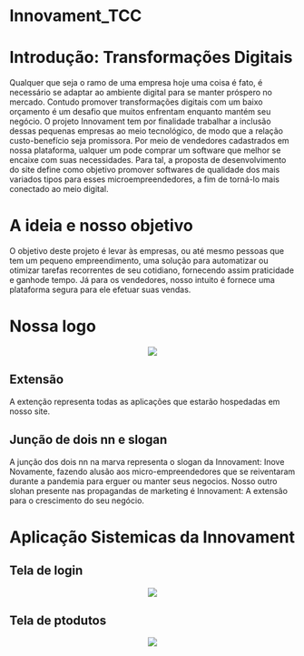 # Innovament_TCC
# Introdução: Transformações Digitais
Qualquer que seja o ramo de uma empresa hoje uma coisa é fato, é necessário se adaptar ao ambiente digital para se manter próspero no mercado. Contudo promover transformações digitais com um baixo orçamento é um desafio que muitos enfrentam enquanto mantém seu negócio. O projeto Innovament tem por finalidade trabalhar a 
inclusão dessas pequenas empresas ao meio tecnológico, de modo que a relação custo-benefício seja promissora. Por meio de vendedores cadastrados em nossa plataforma, ualquer um pode comprar um software que melhor se encaixe com suas necessidades. Para tal, a proposta de desenvolvimento do site define como objetivo promover softwares de qualidade dos mais variados tipos para esses microempreendedores, a fim de torná-lo mais conectado ao meio digital.

# A ideia e nosso objetivo
O objetivo deste projeto é levar às empresas, ou até mesmo pessoas que tem um pequeno empreendimento, uma solução para automatizar ou otimizar tarefas recorrentes de seu cotidiano, fornecendo assim praticidade e ganhode tempo. Já para os vendedores, nosso intuito é fornece uma plataforma segura para ele efetuar suas vendas.

# Nossa logo
<div align="center">
<img src="https://user-images.githubusercontent.com/88636833/225503883-5c0fdd6e-fdd2-4c71-ae75-b5464718682a.png" />
</div>

## Extensão
A extenção representa todas as aplicações que estarão hospedadas em nosso site.

## Junção de dois nn e slogan
A junção dos dois nn na marva representa o slogan da Innovament: Inove Novamente, fazendo alusão aos micro-empreendedores que se reiventaram durante a pandemia para erguer ou manter seus negocios. Nosso outro slohan presente nas propagandas de marketing é Innovament: A extensão para o crescimento do seu negócio.

# Aplicação Sistemicas da Innovament
## Tela de login
<div align="center">
<img align="center" src="https://user-images.githubusercontent.com/88636833/225505738-24bcc467-1b68-44aa-bcad-b8f1d9563036.png" />
</div>

## Tela de ptodutos
<div align="center">
<img align="center" src="https://user-images.githubusercontent.com/88636833/225505543-8dbb028f-c1b6-4c3a-8b06-662dfcf095ae.png" />
</div>
